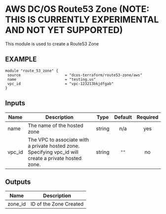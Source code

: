 AWS DC/OS Route53 Zone (NOTE: THIS IS CURRENTLY EXPERIMENTAL AND NOT YET SUPPORTED)
============
This module is used to create a Route53 Zone

EXAMPLE
-------

```hcl
module "route_53_zone" {
 source                    = "dcos-terraform/route53-zone/aws"
 name                      = "testing.us"
 vpc_id                    = "vpc-123213bkjdfgab"
}
```

## Inputs

| Name | Description | Type | Default | Required |
|------|-------------|:----:|:-----:|:-----:|
| name | The name of the hosted zone | string | n/a | yes |
| vpc\_id | The VPC to associate with a private hosted zone. Specifying vpc_id will create a private hosted zone. | string | `""` | no |

## Outputs

| Name | Description |
|------|-------------|
| zone\_id | ID of the Zone Created |

